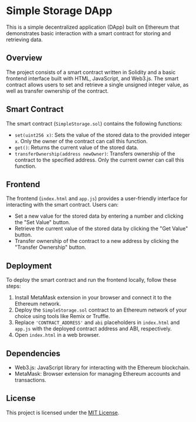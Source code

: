 # Simple Storage DApp

This is a simple decentralized application (DApp) built on Ethereum that demonstrates basic interaction with a smart contract for storing and retrieving data.

## Overview

The project consists of a smart contract written in Solidity and a basic frontend interface built with HTML, JavaScript, and Web3.js. The smart contract allows users to set and retrieve a single unsigned integer value, as well as transfer ownership of the contract.

## Smart Contract

The smart contract (`SimpleStorage.sol`) contains the following functions:

- `set(uint256 x)`: Sets the value of the stored data to the provided integer `x`. Only the owner of the contract can call this function.
- `get()`: Returns the current value of the stored data.
- `transferOwnership(address newOwner)`: Transfers ownership of the contract to the specified address. Only the current owner can call this function.

## Frontend

The frontend (`index.html` and `app.js`) provides a user-friendly interface for interacting with the smart contract. Users can:

- Set a new value for the stored data by entering a number and clicking the "Set Value" button.
- Retrieve the current value of the stored data by clicking the "Get Value" button.
- Transfer ownership of the contract to a new address by clicking the "Transfer Ownership" button.

## Deployment

To deploy the smart contract and run the frontend locally, follow these steps:

1. Install MetaMask extension in your browser and connect it to the Ethereum network.
2. Deploy the `SimpleStorage.sol` contract to an Ethereum network of your choice using tools like Remix or Truffle.
3. Replace `'CONTRACT_ADDRESS'` and `abi` placeholders in `index.html` and `app.js` with the deployed contract address and ABI, respectively.
4. Open `index.html` in a web browser.

## Dependencies

- Web3.js: JavaScript library for interacting with the Ethereum blockchain.
- MetaMask: Browser extension for managing Ethereum accounts and transactions.

## License

This project is licensed under the [MIT License](LICENSE).
